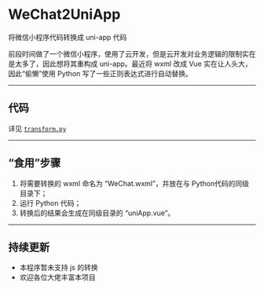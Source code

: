 # WeChat2UniApp
将微信小程序代码转换成 uni-app 代码

前段时间做了一个微信小程序，使用了云开发，但是云开发对业务逻辑的限制实在是太多了，因此想将其重构成 uni-app。最近将 wxml 改成 Vue 实在让人头大，因此“偷懒”使用 Python 写了一些正则表达式进行自动替换。

-----
## 代码
详见  [`transform.py`](transform.py)


-----
## “食用”步骤
1. 将需要转换的 wxml 命名为 “WeChat.wxml”，并放在与 Python代码的同级目录下；
2. 运行 Python 代码；
3. 转换后的结果会生成在同级目录的 “uniApp.vue”。


-----
## 持续更新
* 本程序暂未支持 js 的转换
* 欢迎各位大佬丰富本项目
